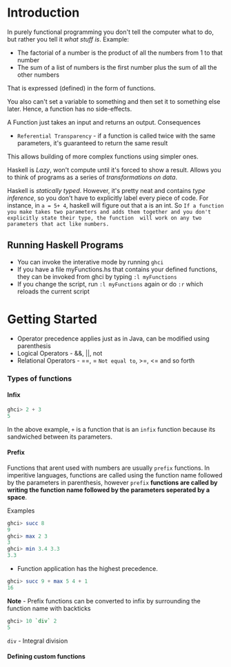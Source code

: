 # Introduction

In purely functional programming you don't tell the computer what to do, but rather you tell it *what stuff is*.
Example:
+ The factorial of a number is the product of all the numbers from 1 to that number
+ The sum of a list of numbers is the first number plus the sum of all the other numbers

That is expressed (defined) in the form of functions.

 You also can't set a variable to something and then set it to something else later. Hence, a function has no side-effects.
 
 A Function just takes an input and returns an output.
 Consequences
 + `Referential Transparency` - if a function is called twice with the same parameters, it's guaranteed to return the same result
 
 This allows building of more complex functions using simpler ones.
 
 Haskell is *Lazy*, won't compute until it's forced to show a result. Allows you to think of programs as a series of *transformations
 on data*.
 
 Haskell is *statically typed*. However, it's pretty neat and contains *type inference*, so you don't have to explicitly label every
 piece of code. For instance, in `a = 5+ 4`, haskell will figure out that a is an int. So
 `If a function you make takes two parameters and adds them together and you don't explicitly state their type, the function 
 will work on any two parameters that act like numbers. `
 
 ## Running Haskell Programs
 
 + You can invoke the interative mode by running `ghci`
 + If you have a file myFunctions.hs that contains your defined functions, they can be invoked from ghci by typing `:l myFunctions`
 + If you change the script, run `:l myFunctions` again or do `:r` which reloads the current script


# Getting Started 

+ Operator precedence applies just as in Java,  can be modified using parenthesis
+ Logical Operators - &&, ||, not
+ Relational Operators - ==, \= `Not equal to`, >=, <= and so forth

### Types of functions

#### Infix
```haskell
ghci> 2 + 3
5
```
In the above example, `+` is a function that is an `infix` function because its sandwiched between its parameters.

#### Prefix

Functions that arent used with numbers are usually `prefix` functions. In imperitive languages, functions are called using the function name 
followed by the parameters in parenthesis, however `prefix` **functions are called by writing the function name followed by the parameters seperated by a space**.

Examples
```haskell
ghci> succ 8
9
ghci> max 2 3
3
ghci> min 3.4 3.3
3.3
```
+ Function application has the highest precedence.

```haskell
ghci> succ 9 + max 5 4 + 1
16
```

**Note** - Prefix functions can be converted to infix by surrounding the function name with backticks

```haskell
ghci> 10 `div` 2
5
```
`div` - Integral division

#### Defining custom functions
